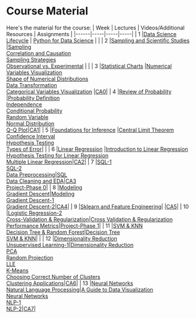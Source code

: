 # Course Material

Here's the material for the course:
| Week | Lectures | Videos/Additional Resources | Assignments |
|------|-----|-----|-----|
| 1 |[Data Science Lifecycle](lectures/Lecture%201.%20Data%20Science%20Lifecycle.pdf) | [Python for Data Science](https://www.youtube.com/watch?v=WKz5nicREKQ&list=PLdSslhDhrVc55hzIJ245efXSyXbUedl2v) | |
| 2 |[Sampling and Scientific Studies](lectures/Lecture%202.%20Sampling%20and%20Scientific%20Studies.pdf) |[Sampling](https://www.youtube.com/watch?v=koeAIG38Hzc) <br> [Correlation and Causation](https://www.youtube.com/watch?v=WAnHl3Rps2s) <br> [Sampling Strategies](https://www.youtube.com/watch?v=Bji2BfPsu6Q) <br> [Observational vs. Experimental](https://www.youtube.com/watch?v=0D2U_xPl00g) | |
| 3 |[Statistical Charts](lectures/Lecture%203.%20Statistical%20Charts.pdf) |[Numerical Variables Visualization](https://www.youtube.com/watch?v=jzAK4xpwGus) <br> [Shape of Numerical Distributions](https://www.youtube.com/watch?v=tLWm8MGUqds) <br> [Data Transformation](https://www.youtube.com/watch?v=71kkJ2jp7KM) <br> [Categorical Variables Visualization](https://www.youtube.com/watch?v=CGfzEvpRQPQ) |[CA0](assignments/CA0/DS-CA0.pdf)|
| 4 |[Review of Probability](lectures/Lecture%204.%20Review%20of%20Probability.pdf) |[Probability Definition](https://www.youtube.com/watch?v=QIpoxoCGgtU) <br> [Independence](https://www.youtube.com/watch?v=cMGVMIo4RMw) <br> [Conditional Probability](https://www.youtube.com/watch?v=QKIBHCjb4g0) <br> [Random Variable](https://www.youtube.com/watch?v=Q0dlO2ErX08) <br> [Normal Distribution](https://www.youtube.com/watch?v=WxafZIrjwOQ) <br> [Q-Q Plot](https://www.youtube.com/watch?v=6U8LI1VYEeg)|[CA1](assignments/CA1/DS-CA1.pdf)|
| 5 |[Foundations for Inference](lectures/Lecture%205.%20Foundations%20for%20Inference.pdf) |[Central Limit Theorem](https://www.youtube.com/watch?v=chVvpvDMrV4) <br> [Confidence Interval](https://www.youtube.com/watch?v=xm6qVNtAUNk) <br> [Hypothesis Testing](https://www.youtube.com/watch?v=r4RdP73fAFM) <br> [Types of Error](https://www.youtube.com/watch?v=SaEuHkXolM0)| |
| 6 |[Linear Regression](lectures/Lecture%206.%20Linear%20Regression.pdf) |[Introduction to Linear Regression](https://www.youtube.com/watch?v=0HRnD_3zN3w) <br> [Hypothesis Testing for Linear Regression](https://www.youtube.com/watch?v=KRZ9C5ngQio) <br> [Multiple Linear Regression](https://www.youtube.com/watch?v=Lv27Am1BUaM)|[CA2](assignments/CA2/DS-CA2.pdf)|
| 7 |[SQL-1](lectures/Lecture%207.%20SQL-1.pdf) <br> [SQL-2](lectures/Lecture%208.%20SQL-2.pdf) <br> [Data Preprocessing](lectures/Lecture%209.%20Data%20Preprocessing.pdf)|[SQL](https://www.dropbox.com/scl/fo/r8j0svv98bzkvwh7s89zq/ADBLUG2mnBMXd6yKwMX2PCU?dl=0&e=1&preview=sql_part2.mkv&rlkey=vqad3zy64ub1a7lqa9wdpi4qq) <br> [Data Cleaning and EDA](https://www.dropbox.com/scl/fo/r8j0svv98bzkvwh7s89zq/ADBLUG2mnBMXd6yKwMX2PCU?dl=0&e=1&preview=data_cleaning_eda.mkv&rlkey=vqad3zy64ub1a7lqa9wdpi4qq)|[CA3](assignments/CA3/DS-CA3.pdf) <br> [Project-Phase 0](assignments/Project/Phase0/DS-Project-P0.pdf)|
| 8 |[Modeling](lectures/Lecture%2010.%20Modeling.pdf) <br> [Gradient Descent](lectures/Lecture%2011.%20Gradient%20Descent.pdf)|[Modeling](https://www.dropbox.com/scl/fo/r8j0svv98bzkvwh7s89zq/ADBLUG2mnBMXd6yKwMX2PCU?dl=0&e=1&preview=modeling_slr.mkv&rlkey=vqad3zy64ub1a7lqa9wdpi4qq) <br> [Gradient Descent-1](https://www.dropbox.com/scl/fo/r8j0svv98bzkvwh7s89zq/ADBLUG2mnBMXd6yKwMX2PCU?dl=0&e=1&preview=gradient_descent_part1.mkv&rlkey=vqad3zy64ub1a7lqa9wdpi4qq) <br> [Gradient Descent-2](https://www.dropbox.com/scl/fo/r8j0svv98bzkvwh7s89zq/ADBLUG2mnBMXd6yKwMX2PCU?dl=0&e=1&preview=gradient_descent_part2.mkv&rlkey=vqad3zy64ub1a7lqa9wdpi4qq)|[CA4](assignments/CA4/DS-CA4.pdf)|
| 9 |[Sklearn and Feature Engineering](lectures/Lecture%2012.%20Sklearn%20&%20Feature%20Engineering.pdf)| |[CA5](assignments/CA5/DS-CA5.pdf)|
| 10 |[Logistic Regression-2](lectures/Lecture%2013.%20Logistic%20Regression-2.pdf) <br> [Cross-Validation & Regularization](lectures/Lecture%2014.%20Cross-Validation%20&%20Regularization.pdf)|[Cross Validation & Regularization](https://www.dropbox.com/scl/fo/r8j0svv98bzkvwh7s89zq/ADBLUG2mnBMXd6yKwMX2PCU?dl=0&e=1&preview=cross_validation_regularization.mkv&rlkey=vqad3zy64ub1a7lqa9wdpi4qq) <br> [Performance Metrics](https://www.dropbox.com/scl/fo/r8j0svv98bzkvwh7s89zq/ADBLUG2mnBMXd6yKwMX2PCU?dl=0&e=1&preview=performance_metrics.mp4&rlkey=vqad3zy64ub1a7lqa9wdpi4qq)|[Project-Phase 1](assignments/Project/Phase1/DS-Project-P1.pdf)|
| 11 |[SVM & KNN](lectures/Lecture%2015.%20SVM%20&%20KNN.pdf) <br> [Decision Tree & Random Forest](lectures/Lecture%2016.%20DT%20&%20RF.pdf)|[Decision Tree](https://www.dropbox.com/scl/fo/r8j0svv98bzkvwh7s89zq/ADBLUG2mnBMXd6yKwMX2PCU?dl=0&e=1&preview=DTs.mkv&rlkey=vqad3zy64ub1a7lqa9wdpi4qq) <br> [SVM & KNN](https://www.dropbox.com/scl/fo/r8j0svv98bzkvwh7s89zq/ADBLUG2mnBMXd6yKwMX2PCU?dl=0&e=1&preview=SVM_KNN.mkv&rlkey=vqad3zy64ub1a7lqa9wdpi4qq)| |
| 12 |[Dimensionality Reduction](lectures/Lecture%2017.%20Dimensionality%20Reduction.pdf) <br> [Unsupervised Learning-1](lectures/Lecture%2018.%20Unsupervised%20Learning-1.pdf)|[Dimensionality Reduction](https://www.youtube.com/watch?v=8G6HNKGUyHA) <br> [PCA](https://www.youtube.com/watch?v=nv0DRL6l9-4) <br> [Random Projection](https://www.youtube.com/watch?v=IzwjWTTAlPs) <br> [LLE](https://www.youtube.com/watch?v=R1saz5q_B5k) <br> [K-Means](https://www.youtube.com/watch?v=hry98otbsHE) <br> [Choosing Correct Number of Clusters](https://www.youtube.com/watch?v=1rYDDl-L_14) <br> [Clustering Applications](https://www.youtube.com/watch?v=otMZyWATjKg)|[CA6](assignments/CA6/DS-CA6.pdf)|
| 13 |[Neural Networks](lectures/Lecture%2019.%20Neural%20Networks.pdf) <br> [Natural Language Processing](lectures/Lecture%2020.%20Natural%20Language%20Processing.pdf)|[A Guide to Data Visualization](https://drive.google.com/drive/folders/1ENPbHB1NT88J0hbTgWHu8_6dHfV8YAFe?usp=share_link) <br> [Neural Networks](https://www.dropbox.com/scl/fo/r8j0svv98bzkvwh7s89zq/ADBLUG2mnBMXd6yKwMX2PCU?dl=0&e=1&preview=NNs.mkv&rlkey=vqad3zy64ub1a7lqa9wdpi4qq) <br> [NLP-1](https://www.dropbox.com/scl/fo/r8j0svv98bzkvwh7s89zq/ADBLUG2mnBMXd6yKwMX2PCU?dl=0&e=1&preview=NLP_part1.mkv&rlkey=vqad3zy64ub1a7lqa9wdpi4qq) <br> [NLP-2](https://www.dropbox.com/scl/fo/r8j0svv98bzkvwh7s89zq/ADBLUG2mnBMXd6yKwMX2PCU?dl=0&e=1&preview=NLP_part2.mkv&rlkey=vqad3zy64ub1a7lqa9wdpi4qq)|[CA7](assignments/CA7/DS-CA7.pdf)|
